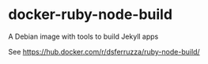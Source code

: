 docker-ruby-node-build
=====================

A Debian image with tools to build Jekyll apps

See https://hub.docker.com/r/dsferruzza/ruby-node-build/

